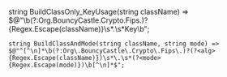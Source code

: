 string BuildClassOnly_KeyUsage(string className) =>
    $@"\b(?:Org\.BouncyCastle\.Crypto\.Fips\.)?{Regex.Escape(className)}\s*\.\s*Key\b";



    string BuildClassAndMode(string className, string mode) =>
    $@"^[^\n]*\b(?:Org\.BouncyCastle\.Crypto\.Fips\.)?(?<alg>{Regex.Escape(className)})\s*\.\s*(?<mode>{Regex.Escape(mode)})\b[^\n]*$";


    
